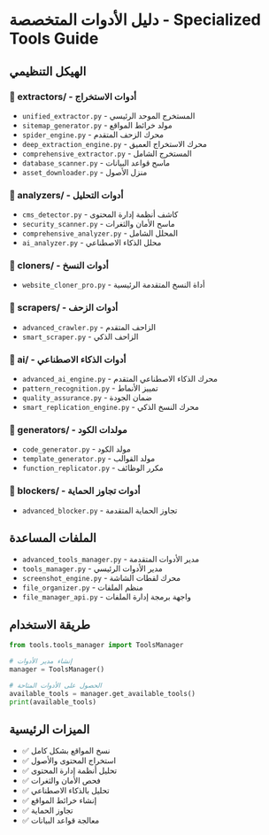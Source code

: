 # دليل الأدوات المتخصصة - Specialized Tools Guide

## الهيكل التنظيمي

### 📂 extractors/ - أدوات الاستخراج
- `unified_extractor.py` - المستخرج الموحد الرئيسي
- `sitemap_generator.py` - مولد خرائط المواقع
- `spider_engine.py` - محرك الزحف المتقدم
- `deep_extraction_engine.py` - محرك الاستخراج العميق
- `comprehensive_extractor.py` - المستخرج الشامل
- `database_scanner.py` - ماسح قواعد البيانات
- `asset_downloader.py` - منزل الأصول

### 📂 analyzers/ - أدوات التحليل
- `cms_detector.py` - كاشف أنظمة إدارة المحتوى
- `security_scanner.py` - ماسح الأمان والثغرات
- `comprehensive_analyzer.py` - المحلل الشامل
- `ai_analyzer.py` - محلل الذكاء الاصطناعي

### 📂 cloners/ - أدوات النسخ
- `website_cloner_pro.py` - أداة النسخ المتقدمة الرئيسية

### 📂 scrapers/ - أدوات الزحف
- `advanced_crawler.py` - الزاحف المتقدم
- `smart_scraper.py` - الزاحف الذكي

### 📂 ai/ - أدوات الذكاء الاصطناعي
- `advanced_ai_engine.py` - محرك الذكاء الاصطناعي المتقدم
- `pattern_recognition.py` - تمييز الأنماط
- `quality_assurance.py` - ضمان الجودة
- `smart_replication_engine.py` - محرك النسخ الذكي

### 📂 generators/ - مولدات الكود
- `code_generator.py` - مولد الكود
- `template_generator.py` - مولد القوالب
- `function_replicator.py` - مكرر الوظائف

### 📂 blockers/ - أدوات تجاوز الحماية
- `advanced_blocker.py` - تجاوز الحماية المتقدمة

## الملفات المساعدة
- `advanced_tools_manager.py` - مدير الأدوات المتقدمة
- `tools_manager.py` - مدير الأدوات الرئيسي
- `screenshot_engine.py` - محرك لقطات الشاشة
- `file_organizer.py` - منظم الملفات
- `file_manager_api.py` - واجهة برمجة إدارة الملفات

## طريقة الاستخدام

```python
from tools.tools_manager import ToolsManager

# إنشاء مدير الأدوات
manager = ToolsManager()

# الحصول على الأدوات المتاحة
available_tools = manager.get_available_tools()
print(available_tools)
```

## الميزات الرئيسية
- ✅ نسخ المواقع بشكل كامل
- ✅ استخراج المحتوى والأصول
- ✅ تحليل أنظمة إدارة المحتوى
- ✅ فحص الأمان والثغرات
- ✅ تحليل بالذكاء الاصطناعي
- ✅ إنشاء خرائط المواقع
- ✅ تجاوز الحماية
- ✅ معالجة قواعد البيانات